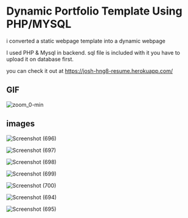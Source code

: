 # Dynamic Portfolio Template Using PHP/MYSQL
i converted a static webpage template into a dynamic webpage 

I used PHP & Mysql in backend.
sql file is included with it you have to upload it on database first.

you can check it out at
https://josh-hng8-resume.herokuapp.com/


## GIF
![zoom_0-min](https://user-images.githubusercontent.com/53452638/130304666-9867c8c6-c6e5-47ea-ad14-9f8423e0ad3b.gif)



## images
![Screenshot (696)](https://user-images.githubusercontent.com/53452638/130303997-bb2bb4ad-2cba-4c11-bb09-151ca3c29536.png)

![Screenshot (697)](https://user-images.githubusercontent.com/53452638/130304000-389c5e43-1d91-4531-bd5f-c0ccd418f436.png)

![Screenshot (698)](https://user-images.githubusercontent.com/53452638/130304001-2faa1ed3-0cb8-4052-acd8-b169498635b3.png)

![Screenshot (699)](https://user-images.githubusercontent.com/53452638/130304002-b4f14785-31e7-49c8-9e1a-9bbd21a9114e.png)

![Screenshot (700)](https://user-images.githubusercontent.com/53452638/130304004-273020e8-349e-4827-ae51-602c005c464c.png)

![Screenshot (694)](https://user-images.githubusercontent.com/53452638/130304005-5d56ad35-9bfd-4604-b06c-a36a3d4e0e27.png)

![Screenshot (695)](https://user-images.githubusercontent.com/53452638/130304008-f94ab317-9bf7-401b-a5b0-7725d52b0fe0.png)
